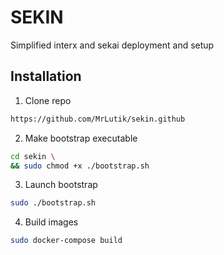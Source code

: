 # SEKIN
Simplified interx and sekai deployment and setup

## Installation

1. Clone repo
```bash
https://github.com/MrLutik/sekin.github
```

2. Make bootstrap executable
```bash
cd sekin \
&& sudo chmod +x ./bootstrap.sh
```

3. Launch bootstrap
```bash
sudo ./bootstrap.sh
```

4. Build images
```bash
sudo docker-compose build
```


